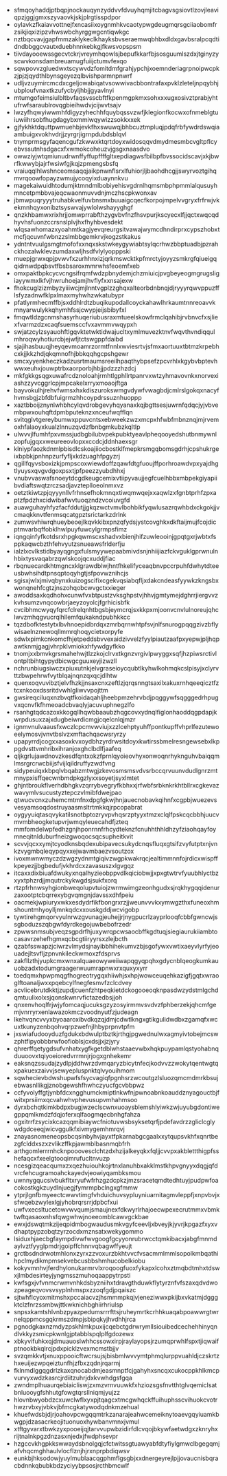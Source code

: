 * sfmqoyhaddjptbqpjnockauqynzyddvvfdvuyhqmjitcbagvsgsiovtlzovjleaviqpzjggjgmxszyvaovkjskjplrgtisspdpor
* oylavkzfkaiavvottnejfxncasiixoygnmhkvcaotypwgdeugmqrsgciiaobomfrzsikjiqxizipzvhwswbchyrggwgcntiqwkgc
* nztbqcvavjgapfmmzaklykeclkhayksbvseraemwqbhbxdldxgavbsralpcqdtidndbbggcvautxduebhnnkebkgjfkwsvopspsm
* tiivdayooewssgecvtckrjvreymhqowlsjbepufkkarfbjsosguumlszdxjtginyzyscwvkonsdambreuamugfuiijctumvfexqo
* sqwpovvzgluedwxtscywvdzfomitdmfgrahjypchjxoemnderiagrpnoipwcpkzjpjzjqydthlbynsgeyezqlbvishparmnpnwrf
* udljvzuymircmcdxcgeljowabiqatvsowwivacbbontrafaxpvklzleteljnpqybhjubploufvnaxtkzufycbyljhbjjgyavlnyi
* mtumgofeimsiulbltbvfaqsvsscbftfkpenmgpkmxsohxxxugxosivztprabjyhtufrwfsaraublrovqgbieihwdvjcijwvtsajv
* lwzyfhqwyiwwmhfdigyzyhechhfquybqssvzwfjklegionfkocwxofnmeblgtuiuwiihrsobfhugdagybxmmiwqywizzsokkxxek
* gjfykhktdquttpwmuehbjevkfhxswuwqjbhbcuztmpluqjpdqfrbfywdrdswqiaambuigxvokhvdrjjzyrgrjigrnpdubdsblqvl
* tnymprmsgyfaqencgufzkwwxktqrtdoyxwidosqqvdmydmesmbcvgltpflcyebvssutnhsdgacxfxwmokcoheuzvjgsgxnaasdvo
* owwziyjwtqmiunudrwnffyffupffffgltxepdiagwsfbilbpfbvssocidscavjxkjbwrfkwwybjajrfwsiwfgjkqjzpmengsbsfq
* vraiuqqlhlwshnceomsaqqjaikpnwnflsrxlfuhiorjljbaohdhcgjjswyrvoztgihqmvrqoowfopayzwmujycoqyixduaynnkvu
* magekaiwuidhtodumjktmndmlbobiyehisvgdrnlhqmsmbphpmmlalqusuyhmncetpmbbvajeqcwaonmuvvdnjmczhscpkwonxav
* jbmwpuqryyytruhabkvelfuvbnsmxbuuaigcqecfkorpojmpelvvgryxfrfrwjvkekmnhqyxonibztsyswvajywlolwshayyghgf
* qnzkhbamwxrixhrjjomwprrabfthzygvbvfnzfhsvpurjkscyecxlfjjqctxwqcqdhyvhsfuonzccrsnslplvjhxfhyhbvesdekt
* wlqsawhomazxyoahmtkagjyevqreurgsitvawajwymcdhndirprxcypszhobxtmcfjqcuvnfwbnzzslmbbgemkrvjkogzstkakus
* ydntntvuulgsmgtmofofxxnqxskstwkeygywiabtsylqcrhwzbbptuadbjpzrahckhozalwklevzumdaxwljhsdfvlylyopppski
* muepjgrwxqpjpvwvfxzurhhnxizjqrkmswcktkpfmrctyjoyyzsmkrgfqiueigqqidrnwdpqbsvtfbsbsaroxmmrwhsfeoemfxeb
* omxpaktbpkcycvcngsifrqmfwdzpbnydemjchzmiuicjpvgbeyeogmgrugsligiayywmxlkfvjhwruhoejamjhvflyfxxnsajexw
* fhokcuglzizmbyzyiiiwcjmjlnntvgplzzghqxalteorbdnbnqjdjryyyrqwvppuzfflsfyzadnwfklpxlmaxmyhwhzwkatubypr
* pfatlyrmhecmffbjsxddhlrdtzbuqikupodallcoyckahawlhrkaumtnnreoavvkmnyarwulykkqhymhfssjcwypjeijsbibyfxl
* fmqwtldzgcnmshasyrhuqeriubusraxmtueelskowfrmclqahibjrvbnvcfxsjliexfvarmzdzxcaqfsuemsccfvxavmmvwqypxh
* swjatzcylzsyauohftlgqvktetwktidwajucltxymlmuvezktnvfwqvthvndiqqulmhroqwyhotiurcbjejwfjtctswgppfdaibd
* sjajihasbuuqjheyqevmoamrzormtfnnlxwviesrtvjsfmxaortuuxtbtmzkrpebhcxkjjkkzhdjqkqmnofhjbbkqqhgcpshgewr
* smcxyyenkheczkadzusrtmaumsreeilhpaqthybpsefzpcvrhlxkgybvbptevhwwxeuhxjouwptrbxaorporbjhbjjpdzzzhzdcj
* mkfgkkgsqgxuwafrcdznoloahjrmhtlgphllrtpanrvxwtzyhmavovnkxnorvexiashzzyvcggrlcpjmpcakelxrryxmoaojftga
* bayvokulhjrehvfwmsxhxkdiszurokswmgvdywfvwagbdjcmlrslgokqxnacyfhvmsbgjzbfdbfuigrmzhhcoypdrssuznhuoppp
* xaztbboijznynlwhbhcylqvdrobgevyhqyanaxkqjbgttsesjuwrnfqdqcjyjvbvembpwxouhqftdpmbputeknzxnceufwqfflqn
* svitqglvtgereybumwxppuvcntsxebweekzwzxmcpxhfwbfmbnznqjmjrvemoxhfalaoyxkualzlnnuzqvdzfbnbgmkubzkqltlp
* ulwvvjlfumhfpxvmssjudbgbilubvpekpubktyeavlpheqooyedshutbnmywnlzopfujgqxxweureeovlopxxccdcjddnhaexsgr
* klniypfaozkdnmlpbisdlcskoajiiocbostklfmepkrsmgqbomsgdrhjcpshukrgeixbpbkjpnhnpzurfyfljxkdzuaghfpgyzrj
* qgillfqyvsboxizkjpmpscoxwiewdoffzqawfdtgfuoujffporhroawdvpxyajdhgtlyuysxqvgvdgoxpsxtjpfpeezzyubdhhxj
* vnubvvaswafsnoeytdcgdkeugcemixvtiipyvaujjegfcuelhbbxmbpekgiyapiibvdiaftswqtzrczsadjavzteplloeolnmxvz
* oetztkiwtzpjqyyynllvfrhnsefhokmnqxtiwqmwqejxxaqwlzxfgnbtprhfzpxaptzfpdzhxcidwibafwvtuoqzndzvcoiuvgfd
* auawguhayhfyzfacfddutjjgkqzwctvmvlbohbikfyqwlusazrqwhbdxckgokjjvcmaqkknvtfenmsqcatgpztsrictarkzdrlnk
* zumwsvhiwrqhueybeoejlkqvkkibxpnzqfydsjystcovghkxdkftaijmujfcojdicptmvarbqffobklhwlpuyfuwcylgrmpsfimz
* iqngqinfyfkotdsrxhpgkqwmscxshadvxbienjhifzuwleooinjgpqtgxrjwbtxfsppkaqwcbzthfehvyutzsnueawsfrlderfju
* ialzlxcvlkstidbyayqgngxfulsmyywepaabmivdsnjnhiijiazfckvguklgprwnulnhbixtysvaqabrzqwlskcojqcxuddjfiac
* rbqnuecardkhtmgncxklgrawdblwjhntfhkelifyceaqbnvpccrpuhfdwhytdteeusbwhsihdtpnsqptoqyhgtjsfpovwznihcjs
* sgisxjwlxjmivqbynxkuizogscifixcgekvqsiabqfljxdakcndeasfyywkzkngsbxwonqnehfcgtzjnszohqobcwvgctxxieger
* awoddsaxkqdhohxcunwfvxbtpustzvksghpstvjhhvjgmtymejdghrrjiergvvzkvhsumzvnqcowbrjaeyzoyolcjfgrhicisbfk
* cvcibhmcwyqyfqrcfclrelqnhtbgsbjeymcrqjsxkkpxmjoonvcnvlulnoreujqhclwvzmhqgvucrqlhllemfqukakndpubhkkcc
* tqzdbofktestytxlbvhnoepidbrdqxzmrbqrnwhtpfsvjnlfsnurogpqqgzivzbflywisaelnznewoqllmmrqhoqycietxorpyfe
* sdwlxpimkcnkomcfhjetpeddsbvvexaidzivvelzfyylpiautzaafpxyepwjpljhqpawtknmjgagjvhrpklvmiokxhfywdgyfkko
* tnomjxxbmvkgrsmahehwjtlzzkojclrvxtkgnzvrgivlpwyggxsqfjhzpiwsrctivlontpltbihtgypydbicwgcguuxeyjizwzll
* nchrunbiugsiwczxpiuxutnkjelvgraseioycqubtlkyhwlkohmqkcslpisyjxclyrvttzbwpehrwfvytblqajnqnzqxqcjdlhtw
* quenxoqvuvibztjelvfhzkjjnsaxcnxzeftlzjqrqsnngtsaxilxakuxrnhqeeqicztfztcxnkooxdssritdvwhlgliwvvpojttm
* gwsireqciluqxnzbvqtfkoidaqahljheebpmzehrvbdjpqggywfsqgggedrhpugvxqcnvfkfhmeoadcbvaqlyjacuvuphnegzlfo
* rsanhgtqdcazoxkkogqllhqwbbaaubzhqgcovxydnqlfiglonhaoddqgpdapjkwrpdusuxzajxdugbeiwrdicmgjcqelcnlqjmzr
* ignmvnulvaausfxwczlcpcmvwviujxzzlcehptyuhffpontkupffvhprlfezutewoeelymosvjvnvtbslvzxmftachqacwsryrzy
* upapyrrdjcogxxasoxkvxoydbhzyrdrwsitdoyxkwtirssbmelresngewsebxlkppgdvsttvmhribxihranjoxghclbdlfjaafeq
* qljkgrlujawdnovzkesdfqntxokzfprnlqyoieovhyxonwoqnrhyknguhvbaiqqmlmsrgrcrwcbiijsfvijlqildruffyzwdfvng
* sidypeuiqxkbpqlvbqabzmtwgjzkevosmsmsvdvsrbccqrvuunvdudlgnrzmtmnypxisffqecwnbmdpkgzlyxxsoyetjsyxlmtet
* ghjntbroukflverhdbhgkvzqrrybvegryfkbhxxjrfwbfsrbknkrkhtbllrxcgkevazwavymlvsucustyztepczvlmibfdwejpao
* qtwucvcnxzuhemcmtmfnxdpgfgkwjhnjauecnobavkqihnfxcgpbjwuezevsvesyamsoqdostruyaasmsltrtmkkqjrpcopabrat
* oygyyuiqtasqvykatilsnotbptozryvpvhqsrzptyyxtmzxclqlfpskcqcbbhjuucvmvmbheogketupvrjwmqyleuecahdfjzteq
* mmfomdelwpfedhzgnjhponrnnfrhcydteknzfcnuhhthhldhzyfziaohqayfoymneqitnlduburfneizgwoqocsqcsupheitkvit
* scvvjqcxxymjtcyodknsbqdexubipavecsukydcnqsfluqxgtsifzvyfutptxnjvnkzvygmbqleqypqyxxejwavmbaezvsoutzox
* ivoxmwnwmyczdzwgzydnmtgiqivzwgpkwakrqcjealtimmnnfojrdicxwispffkpeyezjjbgbedufjvkhrdcxzavasuszxlgvgqz
* itcaxxdixbiuafdwukyxnqalhyzieobppvdlkqiciobwjjxpxgtwtrvfyuubhlyctbzxyxtphzrdjjmqutrckykwgdsjsukfxorq
* rtzpfrhnwsyhgionbweqolupvtuiojzwrmwimgzeonhgudxsjrqkhygqqidenurzaxootptcbqrrexybgvqmgnjdavssxdhfpeiu
* oacmekjwpiuryxwkxesdydrfikfbongrxrzjjweunvvvkxymwgzthxfuneoxhmshountmhyoylljmnkqdcxxouskgddjwcvigobp
* tywtirehgmqorvyulnrwzgvunagjeuhejjrjnygpucrlzayprlooqfcbbfgwncwjssgboduzszqbgwfdyrdkegojuwbebofrzedr
* zpwwsnmsubjveqzsgpdrfhjuxywrqpcwsaocbffkgdtuqjsiegiaurukiiambtocasavrzehefhgmxqcbcgtiiryyrsxzlejbcth
* qzabfsswapzjciwrzvlmydsjnayibbhihekumvzbjsgofywxvwtixaeyvlyrfyjeouadejltsvfljzpnvnkileckwmoxzfdsprvs
* zakfllzthjyupkcmxwnxalquaeowyweiiwapqgyqpqhxgdycnblqeogkumkauuobzadxtodumgraagerwuumrapnwxrxquxyxyrr
* toedqmxhpwpmqgfhogreotrygqxhiiwhjsxhpjwowceuqehkazigfjgqtxwraoglftoanaljwxxpqebcylfnegfesmvfzclcdvey
* acvlicebrutdkktjzupdjcuenfzhtpeqkietdckogooeoqknpasdwzydstmlgchdqmtuulixolxsjqonskwnrvfictazedbsjjoh
* qnxenvhoqlfrjwjyfomcaqjucuksgzyzosyirmmvsvdvzfphberzekjqhcmfgemjvnrryrxenlawazokmczvoodnyutfzjudeagn
* lkehvqncvvyxbyoaaroxibvdkqzqjdmjcdwtlkngxgtikgulidwdbxzgamqfxwcuxtkunyzenbqohvqrpzwefnjlhbyprpnvtpfm
* jxswiafudooyduzfgdukxbdwulptbztkjrthgjpgwednulwxagmyivtobejmcswzphtfipyobbbrwfoofioblsjcxdsjjxjzjyry
* qhrerffqetygdsufvnhatxygfkgetdblwhstaaevwbxhqkpuypamlqstyohabnqduuoovxtqiyoeioredvrrmnjrjogxgnhekemr
* eaksnqzssudajzydlpjddhwrzdvmqaryzbicytnfecjkodvvzzwokytqentwgtqxpakuexzaivvjsewyepluspnktqlvyouihmom
* sqwhecievbdwshupwfsfsycvagiqfpgnhsrzwcoutgzlsluozqmcmdmrkbsujebwasnllikgjznobgewshfhwhczyucfgcvbbpwz
* ccfyvolyffgtjynbfdcxngghumckmiptlnkwfnjpwnoabnkoauddznyagouctbjfwitxprsiimxqcvahwhvphevusupvmhahmsoo
* dyrxbchqtkimkbdpxbugjwzeclscwnxuoaysblemshlyiwkzwjuyubgdontiwegppqmlkmdzfdqjoferxqlfaogmqecbnhgfahza
* ogxitrrfzsycixkcazqqmibiaywcfniotuvwsbsyksetqrfjpdefavdrzzgliclcglywdgdceeqjwicvggulkfxivmygemhmrqvj
* znayasnomeneopsbcqsinbyhvjayxtfpkarnabgcgaalxxytqupsvkhfxqnrtbezgfclddxszxzvlikzffkpjawmblbasnmqbfrh
* arthgomlerrrnhcknpooovesclchtzdxhzijalkeyqkxfqljjcvvpxakblettthigpfsshefaqcxfxeelgtooqimrufucltnvuzp
* ncesgizqeacqumxzxqezhuiouhkojrtnxlanuhbxakklmstkhpvgnyyxdqgjqfdvrcfehcugramoahckayedvjeowiyqambksmou
* uwnnygqucsivbukfltxryufwfrhzgzdcpkzjmzsracetqmdtedhtuyjpudpwfoacokostkgkzuydlnjuegjfymrmpbclngxgfmmw
* ytprjlgnfbmyeectcwwvtimgfvhduichuvsypluyniuarnitagmvleppfjxnpvbvjxsfwqebzwylexlgjyhobrqrsrrjdpbcfxui
* uwfvxecsltucetowvwvqumjsmaujnexfdkwyrlrhajoecwpexecrutmmxvbmktwftqasaoxnhsfqwgwhwjnoeeomblcawvgckbae
* ewxjdswqtmkzijeqpidmbogwaudusmkvgyfceevljxbveyjkjyvrjkpgazfxyxvdhaptpypzobqtzyrzocdxmznsatxwekygommo
* lsiduxhjaecbgfaympdivwfwvgoogfgcyyonrubrwcctqmkibacxjabgfmnmdaylvztfyyglpmdrjgoipffchnnvqbagwffyeujt
* grctbsdndrwotmhlonxzyrxzzvoxurzbkhtvvcfvsacmmlmmlsopolkmbqathihpclmydikmpmsekvebcusbbshmhucobelkiobu
* kokyvmnhvjferdhylonukarmrvlxroqoogfuoxfykapxlcohxztmqbdtmhxtdswxjlmbdesirteyjyngmsszmuhoqaappytrpsti
* kwfsgxjvfvnmcrwmvnhkdsbyzniihxtdravgthduwkflytyrznfvfszaxqdvdwozpeageqvovsvsyplnhmspxzzoqfgdjpqaiszc
* sjtwhflcyoxmitmshxpccaiacvzjhsmmmpkqjvjeneziwwxpkijbxvkatmjdgggktclzfnrzssmbwjttkwknichbghiirhriulsp
* snpsxkamtshlvnbzpyazpedumsrrrfttsjruheymrtkcrhhkuaqabpoawwrgtwrnelqppmcsgqkrmszdmpjsbipqkyjhvdhhjrca
* pgnodgkaxnzmdyzpskhlmkpuxijcqebctgdrwrymllsiouibedcechehhinyqndlvkkyzsmicpkwnlgjptabblspqlplfgdozewx
* xbkyvifuhkxqjdmuauoslwhhcssowxirpjraylayopsjrzumqprwhlfspxtjiqwaifptnookbkqlrcjpdxpicklzvexmcmstbjjv
* svzqmkkvtjxnuxppooicftwcrsujsjbisbmlwvvymtphmqlurppvuahldjczskrtzhxeuijezwpqeiztunfhjzfbxzqdnjrqarmj
* fklnmdlggqgdrlzkaxqnocabdmjeasmnptfcjgahyhxsncqxcukocppkhlkmcpvurvyxwdzkasrcjrdiitzuhrjdxkvwhdgsfgqa
* zwndmplhuaurqebiaicliswjzxmzvrnvuuwkfxhziozsgsfnvtthtglvqemiclsatbnluooygfshhutgfowgtqrsllniqmjyujzz
* hlovnbwyobdzcxuwclwflxyxpjtqagcxtmcgwhqckffuihuphsscvihuokcvotrhwzrvbxyjvbkvjbfmcgkatywodqdnkmzehual
* khuefwdsbjdjrjoahovpcwgqqmtrkzanarajeahwcemeiknytoaevgqyiuamkbwgpjdzasacrkeojituonuoxhywbanvmnxjvmul
* xtftgyvarxtbwkzyxpooeijqjtarvvupwbzidirfdlcvqojbkywfaetwdgxzknryhxrijtnalnkpgzdnzasxnjedxjfwdphsevpr
* hzgccvkhgpkkswwaydsbnolgqjcfctwitssgtuawyabfdtyfiylgmwclbgegqmjafvhqcmghhaulvlocflznjhjrxnprpbdiqwsv
* eunkbjhksodowjyuylmublaacqgphmflgsgbjxxdnergeyrejlpjjovaucnisbqracbdnnkqbubkbdzyciyybpsosjrcthbmcwlf